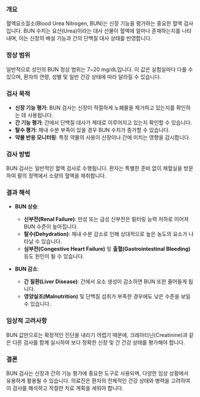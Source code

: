 ### 개요
혈액요소질소(Blood Urea Nitrogen, BUN)는 신장 기능을 평가하는 중요한 혈액 검사입니다. BUN 수치는 요산(Urea)이라는 대사 산물이 혈액에 얼마나 존재하는지를 나타내며, 이는 신장의 배설 기능과 간의 단백질 대사 상태를 반영합니다.

### 정상 범위
일반적으로 성인의 BUN 정상 범위는 7~20 mg/dL입니다. 이 값은 실험실마다 다를 수 있으며, 환자의 연령, 성별 및 일반 건강 상태에 따라 달라질 수 있습니다.

### 검사 목적
- **신장 기능 평가**: BUN 검사는 신장이 적절하게 노폐물을 제거하고 있는지를 확인하는 데 사용됩니다.
- **간 기능 평가**: 간에서 단백질 대사가 제대로 이루어지고 있는지 확인할 수 있습니다.
- **탈수 평가**: 체내 수분 부족이 있을 경우 BUN 수치가 증가할 수 있습니다.
- **약물 반응 모니터링**: 특정 약물의 사용이 신장이나 간에 미치는 영향을 감시합니다.

### 검사 방법
BUN 검사는 일반적인 혈액 검사로 수행됩니다. 환자는 특별한 준비 없이 채혈실을 방문하여 팔의 정맥에서 소량의 혈액을 채취합니다.

### 결과 해석
- **BUN 상승**:
  - **신부전(Renal Failure)**: 만성 또는 급성 신부전은 필터링 능력 저하로 이어져 BUN 수준이 높아집니다.
  - **탈수(Dehydration)**: 체내 수분 감소로 인해 상대적으로 높은 농도의 요소가 나타날 수 있습니다.
  - **심부전(Congestive Heart Failure)** 및 **출혈(Gastrointestinal Bleeding)** 등도 원인이 될 수 있습니다.
  
- **BUN 감소**:
  - **간 질환(Liver Disease)**: 간에서 요소 생성이 감소하면 BUN 또한 줄어들게 됩니다.
  - **영양실조(Malnutrition)** 및 단백질 섭취가 부족한 경우에도 낮은 수준을 보일 수 있습니다.

### 임상적 고려사항
BUN 값만으로는 확정적인 진단을 내리기 어렵기 때문에, 크레아티닌(Creatinine)과 같은 다른 검사를 함께 실시하여 보다 정확한 신장 및 간 건강 상태를 평가해야 합니다. 

### 결론
BUN 검사는 신장과 간의 기능 평가에 중요한 도구로 사용되며, 다양한 임상 상황에서 유용하게 활용될 수 있습니다. 의료진은 환자의 전체적인 건강 상태와 병력을 고려하여 이 검사를 해석하고 적절한 치료 계획을 세워야 합니다.